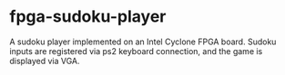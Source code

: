 # fpga-sudoku-player
A sudoku player implemented on an Intel Cyclone FPGA board. Sudoku inputs are registered via ps2 keyboard connection, and the game is displayed via VGA.

